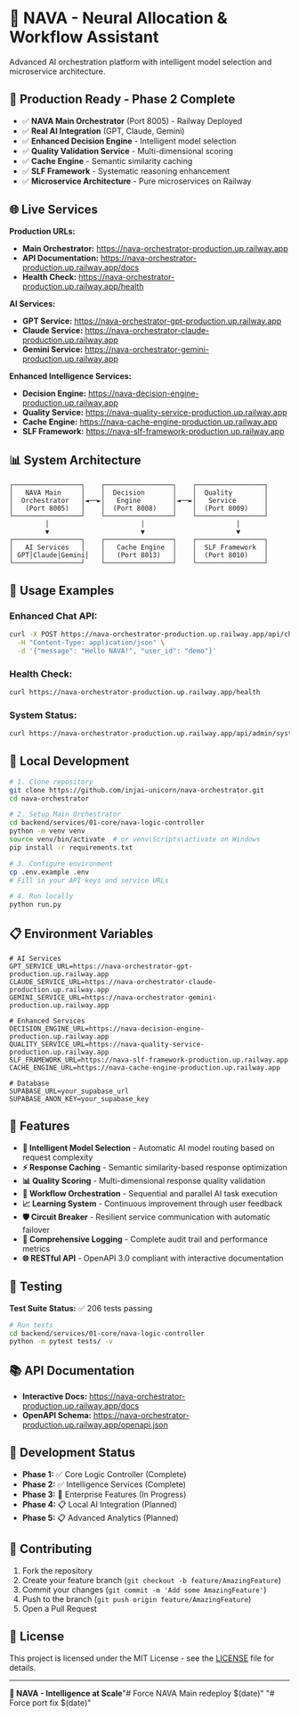 # 🚀 NAVA - Neural Allocation & Workflow Assistant

Advanced AI orchestration platform with intelligent model selection and microservice architecture.

## 🎯 Production Ready - Phase 2 Complete

- ✅ **NAVA Main Orchestrator** (Port 8005) - Railway Deployed
- ✅ **Real AI Integration** (GPT, Claude, Gemini)
- ✅ **Enhanced Decision Engine** - Intelligent model selection
- ✅ **Quality Validation Service** - Multi-dimensional scoring
- ✅ **Cache Engine** - Semantic similarity caching
- ✅ **SLF Framework** - Systematic reasoning enhancement
- ✅ **Microservice Architecture** - Pure microservices on Railway

## 🌐 Live Services

**Production URLs:**
- **Main Orchestrator:** https://nava-orchestrator-production.up.railway.app
- **API Documentation:** https://nava-orchestrator-production.up.railway.app/docs
- **Health Check:** https://nava-orchestrator-production.up.railway.app/health

**AI Services:**
- **GPT Service:** https://nava-orchestrator-gpt-production.up.railway.app
- **Claude Service:** https://nava-orchestrator-claude-production.up.railway.app  
- **Gemini Service:** https://nava-orchestrator-gemini-production.up.railway.app

**Enhanced Intelligence Services:**
- **Decision Engine:** https://nava-decision-engine-production.up.railway.app
- **Quality Service:** https://nava-quality-service-production.up.railway.app
- **Cache Engine:** https://nava-cache-engine-production.up.railway.app
- **SLF Framework:** https://nava-slf-framework-production.up.railway.app

## 📊 System Architecture

```
┌─────────────────┐    ┌─────────────────┐    ┌─────────────────┐
│   NAVA Main     │    │  Decision       │    │  Quality        │
│  Orchestrator   │◄──►│   Engine        │◄──►│   Service       │
│   (Port 8005)   │    │  (Port 8008)    │    │  (Port 8009)    │
└─────────────────┘    └─────────────────┘    └─────────────────┘
         │                       │                       │
         ▼                       ▼                       ▼
┌─────────────────┐    ┌─────────────────┐    ┌─────────────────┐
│   AI Services   │    │   Cache Engine  │    │  SLF Framework  │
│ GPT│Claude│Gemini│   │   (Port 8013)   │    │  (Port 8010)    │
└─────────────────┘    └─────────────────┘    └─────────────────┘
```

## 🚀 Usage Examples

### **Enhanced Chat API:**
```bash
curl -X POST https://nava-orchestrator-production.up.railway.app/api/chat/enhanced \
  -H "Content-Type: application/json" \
  -d '{"message": "Hello NAVA!", "user_id": "demo"}'
```

### **Health Check:**
```bash
curl https://nava-orchestrator-production.up.railway.app/health
```

### **System Status:**
```bash
curl https://nava-orchestrator-production.up.railway.app/api/admin/system-status
```

## 🔧 Local Development

```bash
# 1. Clone repository
git clone https://github.com/injai-unicorn/nava-orchestrator.git
cd nava-orchestrator

# 2. Setup Main Orchestrator
cd backend/services/01-core/nava-logic-controller
python -m venv venv
source venv/bin/activate  # or venv\Scripts\activate on Windows
pip install -r requirements.txt

# 3. Configure environment
cp .env.example .env
# Fill in your API keys and service URLs

# 4. Run locally
python run.py
```

## 📋 Environment Variables

```env
# AI Services
GPT_SERVICE_URL=https://nava-orchestrator-gpt-production.up.railway.app
CLAUDE_SERVICE_URL=https://nava-orchestrator-claude-production.up.railway.app
GEMINI_SERVICE_URL=https://nava-orchestrator-gemini-production.up.railway.app

# Enhanced Services
DECISION_ENGINE_URL=https://nava-decision-engine-production.up.railway.app
QUALITY_SERVICE_URL=https://nava-quality-service-production.up.railway.app
SLF_FRAMEWORK_URL=https://nava-slf-framework-production.up.railway.app
CACHE_ENGINE_URL=https://nava-cache-engine-production.up.railway.app

# Database
SUPABASE_URL=your_supabase_url
SUPABASE_ANON_KEY=your_supabase_key
```

## 🎯 Features

- **🧠 Intelligent Model Selection** - Automatic AI model routing based on request complexity
- **⚡ Response Caching** - Semantic similarity-based response optimization  
- **📊 Quality Scoring** - Multi-dimensional response quality validation
- **🔄 Workflow Orchestration** - Sequential and parallel AI task execution
- **📈 Learning System** - Continuous improvement through user feedback
- **🛡️ Circuit Breaker** - Resilient service communication with automatic failover
- **📝 Comprehensive Logging** - Complete audit trail and performance metrics
- **🌐 RESTful API** - OpenAPI 3.0 compliant with interactive documentation

## 🧪 Testing

**Test Suite Status:** ✅ 206 tests passing

```bash
# Run tests
cd backend/services/01-core/nava-logic-controller
python -m pytest tests/ -v
```

## 📚 API Documentation

- **Interactive Docs:** https://nava-orchestrator-production.up.railway.app/docs
- **OpenAPI Schema:** https://nava-orchestrator-production.up.railway.app/openapi.json

## 🔄 Development Status

- **Phase 1:** ✅ Core Logic Controller (Complete)
- **Phase 2:** ✅ Intelligence Services (Complete) 
- **Phase 3:** 🚧 Enterprise Features (In Progress)
- **Phase 4:** 📋 Local AI Integration (Planned)
- **Phase 5:** 📋 Advanced Analytics (Planned)

## 🤝 Contributing

1. Fork the repository
2. Create your feature branch (`git checkout -b feature/AmazingFeature`)
3. Commit your changes (`git commit -m 'Add some AmazingFeature'`)
4. Push to the branch (`git push origin feature/AmazingFeature`)
5. Open a Pull Request

## 📄 License

This project is licensed under the MIT License - see the [LICENSE](LICENSE) file for details.

---

**🚀 NAVA - Intelligence at Scale**"# Force NAVA Main redeploy $(date)" 
"# Force port fix $(date)" 

